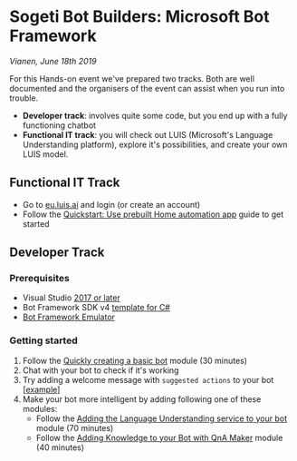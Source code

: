 # Sogeti Bot Builders: Microsoft Bot Framework
*Vianen, June 18th 2019*

For this Hands-on event we've prepared two tracks. Both are well documented and the organisers of the event can assist when you run into trouble.
- **Developer track**: involves quite some code, but you end up with a fully functioning chatbot
- **Functional IT track**: you will check out LUIS (Microsoft's Language Understanding platform), explore it's possibilities, and create your own LUIS model.

## Functional IT Track
- Go to [eu.luis.ai](https://eu.luis.ai/applications) and login (or create an account)
- Follow the [Quickstart: Use prebuilt Home automation app](https://docs.microsoft.com/en-us/azure/cognitive-services/luis/luis-get-started-create-app) guide to get started

## Developer Track

### Prerequisites
- Visual Studio [2017 or later](https://www.visualstudio.com/downloads)
- Bot Framework SDK v4 [template for C#](https://aka.ms/bot-vsix)
- [Bot Framework Emulator](https://aka.ms/bot-framework-emulator-readme)

### Getting started
1. Follow the [Quickly creating a basic bot](https://aischool.microsoft.com/en-us/conversational/learning-paths/building-an-intelligent-bot/quickly-creating-a-basic-bot) module (30 minutes)
2. Chat with your bot to check if it's working
3. Try adding a welcome message with `suggested actions` to your bot [[example](https://github.com/microsoft/BotBuilder-Samples/blob/master/samples/csharp_dotnetcore/08.suggested-actions/Bots/SuggestedActionsBot.cs)]
4. Make your bot more intelligent by adding following one of these modules:
    * Follow the [Adding the Language Understanding service to your bot](https://aischool.microsoft.com/en-us/conversational/learning-paths/building-an-intelligent-bot/adding-the-language-understanding-service-to-your-bot) module (70 minutes)
    * Follow the [Adding Knowledge to your Bot with QnA Maker](https://aischool.microsoft.com/en-us/conversational/learning-paths/building-an-intelligent-bot/adding-knowledge-to-your-bot-with-qna-maker) module (40 minutes)
